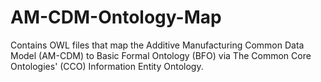 # AM-CDM-Ontology-Map
Contains OWL files that map the Additive Manufacturing Common Data Model (AM-CDM) to Basic Formal Ontology (BFO) via The Common Core Ontologies' (CCO) Information Entity Ontology. 
